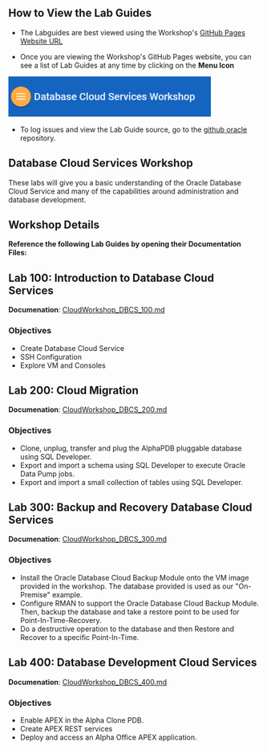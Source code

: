 ## How to View the Lab Guides

- The Labguides are best viewed using the Workshop's [GitHub Pages Website URL](https://pcdavies.github.io/DatabaseCloudService/workshops/dbcs/) 

- Once you are viewing the Workshop's GitHub Pages website, you can see a list of Lab Guides at any time by clicking on the **Menu Icon**

![](images/WorkshopMenu.png)  

- To log issues and view the Lab Guide source, go to the [github oracle](https://github.com/pcdavies/DatabaseCloudService/tree/master/workshops/dbcs) repository.

## Database Cloud Services Workshop

These labs will give you a basic understanding of the Oracle Database Cloud Service and many of the capabilities around administration and database development.

## Workshop Details

**Reference the following Lab Guides by opening their Documentation Files:**

## Lab 100: Introduction to Database Cloud Services

**Documenation**: [CloudWorkshop\_DBCS\_100.md](CloudWorkshop\_DBCS\_100.md)

### Objectives

-   Create Database Cloud Service
-   SSH Configuration
-   Explore VM and Consoles

## Lab 200: Cloud Migration

**Documenation**: [CloudWorkshop\_DBCS\_200.md](CloudWorkshop\_DBCS\_200.md)

### Objectives

-   Clone, unplug, transfer and plug the AlphaPDB pluggable database using SQL Developer.
-   Export and import a schema using SQL Developer to execute Oracle Data Pump jobs.
-   Export and import a small collection of tables using SQL Developer.

## Lab 300: Backup and Recovery Database Cloud Services

**Documenation**: [CloudWorkshop\_DBCS\_300.md](CloudWorkshop\_DBCS\_300.md)

### Objectives

-   Install the Oracle Database Cloud Backup Module onto the VM image provided in the workshop. The database provided is used as our "On-Premise" example.
-   Configure RMAN to support the Oracle Database Cloud Backup Module. Then, backup the database and take a restore point to be used for  Point-In-Time-Recovery.
-   Do a destructive operation to the database and then Restore and Recover to a specific Point-In-Time.

## Lab 400:  Database Development Cloud Services

**Documenation**: [CloudWorkshop\_DBCS\_400.md](CloudWorkshop\_DBCS\_400.md)

### Objectives

-   Enable APEX in the Alpha Clone PDB.
-   Create APEX REST services
-   Deploy and access an Alpha Office APEX application.
